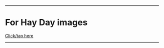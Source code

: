
***

# For Hay Day images

[Click/tap here](https://github.com/seanpm2001/SeansLifeArchive_Images_Hay-Day)

***

